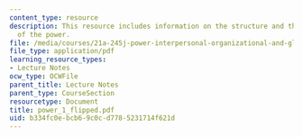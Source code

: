 ```yaml
---
content_type: resource
description: This resource includes information on the structure and the transformation
  of the power.
file: /media/courses/21a-245j-power-interpersonal-organizational-and-global-dimensions-fall-2005/b334fc0ebcb69c0cd7785231714f621d_power_1_flipped.pdf
file_type: application/pdf
learning_resource_types:
- Lecture Notes
ocw_type: OCWFile
parent_title: Lecture Notes
parent_type: CourseSection
resourcetype: Document
title: power_1_flipped.pdf
uid: b334fc0e-bcb6-9c0c-d778-5231714f621d
---
```

